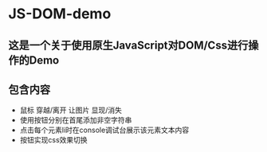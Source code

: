 # JS-DOM-demo
## 这是一个关于使用原生JavaScript对DOM/Css进行操作的Demo
## 包含内容
- 鼠标 穿越/离开 让图片 显现/消失
- 使用按钮分别在首尾添加非空字符串
- 点击每个元素li时在console调试台展示该元素文本内容
- 按钮实现css效果切换
